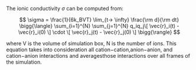 
The ionic conductivity $\sigma$ can be computed from:

$$
\sigma = \frac{1}{6k_BVT} \lim_{t-> \infty} \frac{\rm d}{\rm dt} \bigg{\langle} \sum_{i=1}^{N}  \sum_{j=1}^{N}  q_iq_j\[ \vec{r}_i(t) -\vec{r}_i(0) \] \cdot \[ \vec{r}_j(t) - \vec{r}_j(0) \] \bigg{\rangle}
$$

where V is the volume of simulation box, N is the number of ions. This equation takes into consideration all cation−cation,anion−anion, and cation−anion interactions and averagesthose interactions over all frames of the simulation. 
